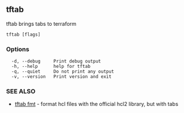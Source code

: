 ## tftab

tftab brings tabs to terraform

```
tftab [flags]
```

### Options

```
  -d, --debug     Print debug output
  -h, --help      help for tftab
  -q, --quiet     Do not print any output
  -v, --version   Print version and exit
```

### SEE ALSO

* [tftab fmt](tftab_fmt.md)	 - format hcl files with the official hcl2 library, but with tabs


